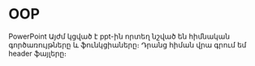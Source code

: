 # OOP
PowerPoint
Այժմ կցված է ppt-ին որտեղ նշված են հիմնական գործառույթները և ֆունկցիաները։ Դրանց հիման վրա գրում եմ header ֆայլերը։ 
